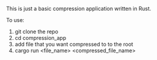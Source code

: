 This is just a basic compression application written in Rust.

To use:
1) git clone the repo
2) cd compression_app
3) add file that you want compressed to to the root
4) cargo run <file_name> <compressed_file_name>
